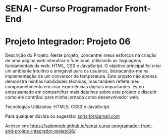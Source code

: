 # SENAI - Curso Programador Front-End

# Projeto Integrador: Projeto 06

Descrição do Projeto:
Neste projeto, concentrei meus esforços na criação de uma página web interativa e funcional, utilizando as linguagens fundamentais da web: HTML, CSS e JavaScript. O objetivo principal foi criar um ambiente intuitivo e amigável para os usuários, destacando-me na implementação de um conversor de temperatura. Este projeto não apenas demonstra minhas habilidades técnicas, mas também reflete meu comprometimento em criar experiências digitais impactantes. Estou entusiasmado em compartilhar mais detalhes sobre este projeto e discutir como ele contribui para minha jornada como desenvolvedor web.

Tecnologias Utilizadas: HTML5, CSS3 e JavaScript.

Para qualquer dúvida ou sugestão: scrisrjbr@gmail.com

Acesse em: https://salomrodr.github.io/senai-curso-programador-front-end-projeto-integrador-projeto06/

